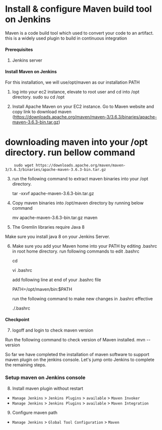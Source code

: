 #  Install & configure Maven build tool on Jenkins
Maven is a code build tool which used to convert your code to an artifact. this is a widely used plugin to build in continuous integration


#### Prerequisites
1. Jenkins server

#### Install Maven on Jenkins
For this installation, we will use/opt/maven as our installation PATH

1. log into your ec2 instance, elevate to root user  and cd into /opt directory.
	 sudo su
	cd /opt

2. Install Apache Maven on your EC2 instance. Go to Maven website and copy link to download maven (https://downloads.apache.org/maven/maven-3/3.6.3/binaries/apache-maven-3.6.3-bin.tar.gz)
  
# downloading maven into your /opt directory. run bellow command
     
     	sudo wget https://downloads.apache.org/maven/maven-3/3.6.3/binaries/apache-maven-3.6.3-bin.tar.gz
     
	
3. run the following command to extract maven binaries into your /opt directory.

	 tar -xxvf apache-maven-3.6.3-bin.tar.gz
	
4. Copy maven binaries into /opt/maven directory by running below command

	 mv apache-maven-3.6.3-bin.tar.gz maven

	
5. The Gremlin libraries require Java 8

Make sure you install java 8 on your Jenkins Server.

6. Make sure you add your Maven home into your PATH by editing .bashrc in root home directory. run following commands to edit .bashrc

	cd 
	
	vi .bashrc
    
   add following line at end of your .bashrc file
   	
	PATH=/opt/maven/bin:$PATH
	
    run the following command to make new changes in .bashrc effective
    
	./.bashrc

#### Checkpoint 
7. logoff and login to check maven version
  
Run the following command to check version of Maven installed.
   	 mvn --version
 
So far we have completed the installation of maven software to support maven plugin on the jenkins console. Let's jump onto Jenkins to complete the remaining steps. 

### Setup maven on Jenkins console
8. Install maven plugin without restart  
  - `Manage Jenkins` > `Jenkins Plugins` > `available` > `Maven Invoker`
  - `Manage Jenkins` > `Jenkins Plugins` > `available` > `Maven Integration`

9. Configure maven path
  - `Manage Jenkins` > `Global Tool Configuration` > `Maven`

